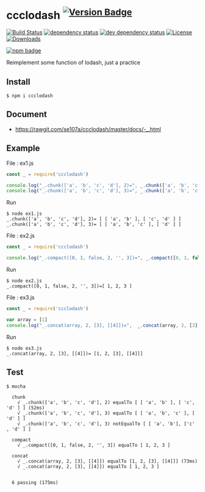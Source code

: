 # ccclodash <sup>[![Version Badge][2]][1]</sup>

[![Build Status][3]][4]
[![dependency status][5]][6]
[![dev dependency status][7]][8]
[![License][license-image]][license-url]
[![Downloads][downloads-image]][downloads-url]

[![npm badge][11]][1]

Reimplement some function of lodash, just a practice

## Install

```
$ npm i ccclodash
```

## Document

* https://rawgit.com/se107a/ccclodash/master/docs/-_.html

## Example

File : ex1.js

```js
const _ = require('ccclodash')

console.log("_.chunk(['a', 'b', 'c', 'd'], 2)=", _.chunk(['a', 'b', 'c', 'd'], 2))
console.log("_.chunk(['a', 'b', 'c', 'd'], 3)=", _.chunk(['a', 'b', 'c', 'd'], 3))

```

Run

```
$ node ex1.js
_.chunk(['a', 'b', 'c', 'd'], 2)= [ [ 'a', 'b' ], [ 'c', 'd' ] ]
_.chunk(['a', 'b', 'c', 'd'], 3)= [ [ 'a', 'b', 'c' ], [ 'd' ] ]
```

File : ex2.js

```js
const _ = require('ccclodash')

console.log("_.compact([0, 1, false, 2, '', 3])=", _.compact([0, 1, false, 2, '', 3]))

```

Run

```
$ node ex2.js
_.compact([0, 1, false, 2, '', 3])=[ 1, 2, 3 ]
```

File : ex3.js

```js
const _ = require('ccclodash')

var array = [1]
console.log("_.concat(array, 2, [3], [[4]])=",  _.concat(array, 2, [3], [[4]]))
```

Run

```
$ node ex3.js
_.concat(array, 2, [3], [[4]])= [1, 2, [3], [[4]]]
```

## Test

```
$ mocha

  chunk
    √ _.chunk(['a', 'b', 'c', 'd'], 2) equalTo [ [ 'a', 'b' ], [ 'c', 'd' ] ] (52ms)
    √ _.chunk(['a', 'b', 'c', 'd'], 3) equalTo [ [ 'a', 'b', 'c' ], [ 'd' ] ]
    √ _.chunk(['a', 'b', 'c', 'd'], 3) notEqualTo [ [ 'a', 'b'], ['c' , 'd' ] ]

  compact
    √ _.compact([0, 1, false, 2, '', 3]) equalTo [ 1, 2, 3 ]

  concat
    √ _.concat(array, 2, [3], [[4]]) equalTo [1, 2, [3], [[4]]] (73ms)
    √ _.concat(array, 2, [3], [[4]]) equalTo [ 1, 2, 3 ]


  6 passing (175ms)
```

[1]: https://npmjs.org/package/ccclodash
[2]: http://versionbadg.es/se107a/ccclodash.svg
[3]: https://api.travis-ci.org/se107a/ccclodash.svg
[4]: https://travis-ci.org/se107a/ccclodash
[5]: https://david-dm.org/se107a/ccclodash.svg
[6]: https://david-dm.org/se107a/ccclodash
[7]: https://david-dm.org/se107a/ccclodash/dev-status.svg
[8]: https://david-dm.org/se107a/ccclodash?type=dev
[9]: https://ci.testling.com/se107a/ccclodash.png
[10]: https://ci.testling.com/se107a/ccclodash
[11]: https://nodei.co/npm/ccclodash.png?downloads=true&stars=true
[license-image]: http://img.shields.io/npm/l/ccclodash.svg
[license-url]: LICENSE
[downloads-image]: http://img.shields.io/npm/dm/ccclodash.svg
[downloads-url]: http://npm-stat.com/charts.html?package=ccclodash


<!-- just a test -->

